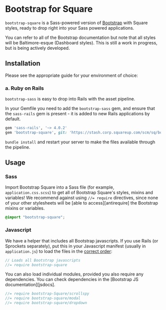 # Bootstrap for Square

`bootstrap-square` is a Sass-powered version of [Bootstrap](http://github.com/twbs/bootstrap) with Square styles, ready to drop right into your Sass powered applications.

You can refer to all of the Bootstrap documentation but note that all styles will be Baltimore-esque (Dashboard styles).  This is still a work in progress, but is being actively developed.

## Installation

Please see the appropriate guide for your environment of choice:

### a. Ruby on Rails

`bootstrap-sass` is easy to drop into Rails with the asset pipeline.

In your Gemfile you need to add the `bootstrap-sass` gem, and ensure that the `sass-rails` gem is present - it is added to new Rails applications by default.

```ruby
gem 'sass-rails', '~> 4.0.2'
gem 'bootstrap-square', git: 'https://stash.corp.squareup.com/scm/sq/bootstrap-square.git'
```

`bundle install` and restart your server to make the files available through the pipeline.

## Usage

### Sass

Import Bootstrap Square into a Sass file (for example, `application.css.scss`) to get all of Bootstrap Square's styles, mixins and variables!
We recommend against using `//= require` directives, since none of your other stylesheets will be [able to access][antirequire] the Bootstrap mixins or variables.

```scss
@import "bootstrap-square";
```

### Javascript

We have a helper that includes all Bootstrap javascripts. If you use Rails (or Sprockets separately),
put this in your Javascript manifest (usually in `application.js`) to load the files in the [correct order](/vendor/assets/javascripts/bootstrap.js):

```js
// Loads all Bootstrap javascripts
//= require bootstrap-square
```

You can also load individual modules, provided you also require any dependencies. You can check dependencies in the [Bootstrap JS documentation][jsdocs].

```js
//= require bootstrap-Square/scrollspy
//= require bootstrap-square/modal
//= require bootstrap-square/dropdown
```
